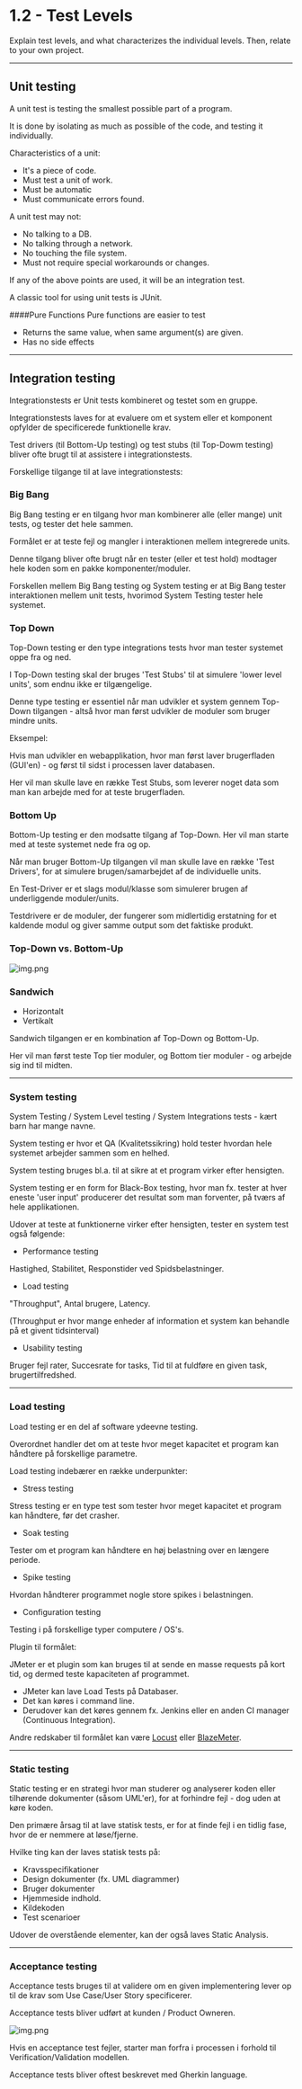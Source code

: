 # 1.2 - Test Levels
Explain test levels, and what characterizes the individual levels. 
Then, relate to your own project.

***
## Unit testing

A unit test is testing the smallest possible part of a program.

It is done by isolating as much as possible of the code, and testing it individually.

Characteristics of a unit:

- It's a piece of code.
- Must test a unit of work.
- Must be automatic
- Must communicate errors found.

A unit test may not:

- No talking to a DB.
- No talking through a network.
- No touching the file system.
- Must not require special workarounds or changes.

If any of the above points are used, it will be an integration test.


A classic tool for using unit tests is JUnit.

####Pure Functions
Pure functions are easier to test
- Returns the same value, when same argument(s) are given.
- Has no side effects

***
## Integration testing

Integrationstests er Unit tests kombineret og testet som en gruppe.

Integrationstests laves for at evaluere om et system eller et komponent opfylder de specificerede funktionelle krav.

Test drivers (til Bottom-Up testing) og test stubs (til Top-Dowm testing) bliver ofte brugt til at assistere i integrationstests.

Forskellige tilgange til at lave integrationstests:

### Big Bang

Big Bang testing er en tilgang hvor man kombinerer alle (eller mange) unit tests, og tester det hele sammen.

Formålet er at teste fejl og mangler i interaktionen mellem integrerede units.

Denne tilgang bliver ofte brugt når en tester (eller et test hold) modtager hele koden som en pakke komponenter/moduler.

Forskellen mellem Big Bang testing og System testing er at Big Bang tester interaktionen mellem unit tests, 
hvorimod System Testing tester hele systemet.

### Top Down

Top-Down testing er den type integrations tests hvor man tester systemet oppe fra og ned.

I Top-Down testing skal der bruges 'Test Stubs' til at simulere 'lower level units', som endnu ikke er tilgængelige.

Denne type testing er essentiel når man udvikler et system gennem Top-Down tilgangen - altså hvor man først udvikler de moduler som bruger mindre units.

Eksempel:

Hvis man udvikler en webapplikation, hvor man først laver brugerfladen (GUI'en) - og først til sidst i processen laver databasen.

Her vil man skulle lave en række Test Stubs, som leverer noget data som man kan arbejde med for at teste brugerfladen.

### Bottom Up

Bottom-Up testing er den modsatte tilgang af Top-Down. Her vil man starte med at teste systemet nede fra og op.

Når man bruger Bottom-Up tilgangen vil man skulle lave en række 'Test Drivers', for at simulere brugen/samarbejdet af de individuelle units.

En Test-Driver er et slags modul/klasse som simulerer brugen af underliggende moduler/units.

Testdrivere er de moduler, der fungerer som midlertidig erstatning for et kaldende modul og giver samme output som det faktiske produkt.

### Top-Down vs. Bottom-Up

![img.png](Images/topdown-bottomup.png)

### Sandwich
  - Horizontalt
  - Vertikalt

Sandwich tilgangen er en kombination af Top-Down og Bottom-Up.

Her vil man først teste Top tier moduler, og Bottom tier moduler - og arbejde sig ind til midten.

***
### System testing

System Testing / System Level testing / System Integrations tests - kært barn har mange navne.

System testing er hvor et QA (Kvalitetssikring) hold tester hvordan hele systemet arbejder sammen som en helhed.

System testing bruges bl.a. til at sikre at et program virker efter hensigten.

System testing er en form for Black-Box testing, hvor man fx. tester at hver eneste 'user input' producerer det resultat som man forventer, på tværs af hele applikationen.

Udover at teste at funktionerne virker efter hensigten, tester en system test også følgende:

- Performance testing

Hastighed, Stabilitet, Responstider ved Spidsbelastninger.

- Load testing

"Throughput", Antal brugere, Latency.

(Throughput er hvor mange enheder af information et system kan behandle på et givent tidsinterval)

- Usability testing

Bruger fejl rater, Succesrate for tasks, Tid til at fuldføre en given task, brugertilfredshed.

***
### Load testing

Load testing er en del af software ydeevne testing.

Overordnet handler det om at teste hvor meget kapacitet et program kan håndtere på forskellige parametre.

Load testing indebærer en række underpunkter:

- Stress testing

Stress testing er en type test som tester hvor meget kapacitet et program kan håndtere, før det crasher.

- Soak testing

Tester om et program kan håndtere en høj belastning over en længere periode.

- Spike testing

Hvordan håndterer programmet nogle store spikes i belastningen.

- Configuration testing

Testing i på forskellige typer computere / OS's.

Plugin til formålet:

JMeter er et plugin som kan bruges til at sende en masse requests på kort tid, og dermed teste kapaciteten af programmet.

- JMeter kan lave Load Tests på Databaser.
- Det kan køres i command line.
- Derudover kan det køres gennem fx. Jenkins eller en anden CI manager (Continuous Integration).

Andre redskaber til formålet kan være <ins>Locust</ins> eller <ins>BlazeMeter</ins>.

***
### Static testing

Static testing er en strategi hvor man studerer og analyserer koden eller tilhørende dokumenter (såsom UML'er),
for at forhindre fejl - dog uden at køre koden.

Den primære årsag til at lave statisk tests, er for at finde fejl i en tidlig fase, hvor de er nemmere at løse/fjerne.

Hvilke ting kan der laves statisk tests på:

- Kravsspecifikationer
- Design dokumenter (fx. UML diagrammer)
- Bruger dokumenter
- Hjemmeside indhold.
- Kildekoden
- Test scenarioer

Udover de overstående elementer, kan der også laves Static Analysis.

***
### Acceptance testing

Acceptance tests bruges til at validere om en given implementering lever op til de krav som Use Case/User Story specificerer.

Acceptance tests bliver udført at kunden / Product Owneren.

![img.png](Images/VVmodel.png)

Hvis en acceptance test fejler, starter man forfra i processen i forhold til Verification/Validation modellen.

Acceptance tests bliver oftest beskrevet med Gherkin language.

